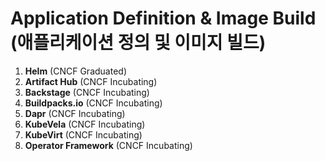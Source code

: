 # Application Definition & Image Build (애플리케이션 정의 및 이미지 빌드)

1. **Helm** (CNCF Graduated)
2. **Artifact Hub** (CNCF Incubating)
3. **Backstage** (CNCF Incubating)
4. **Buildpacks.io** (CNCF Incubating)
5. **Dapr** (CNCF Incubating)
6. **KubeVela** (CNCF Incubating)
7. **KubeVirt** (CNCF Incubating)
8. **Operator Framework** (CNCF Incubating)
